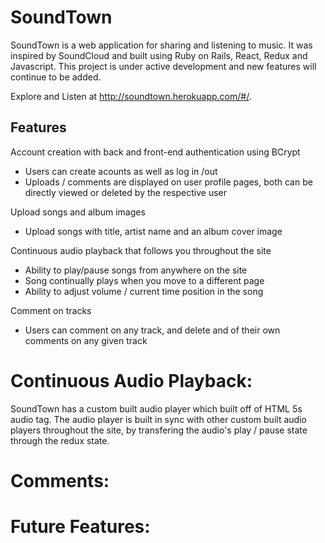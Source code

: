 # SoundTown

SoundTown is a web application for sharing and listening to music. It was inspired by SoundCloud and built using Ruby on Rails, React, Redux and Javascript. This project is under active development and new features will continue to be added.

Explore and Listen at http://soundtown.herokuapp.com/#/.

## Features

Account creation with back and front-end authentication using BCrypt
  * Users can create acounts as well as log in /out
  * Uploads / comments are displayed on user profile pages, both can be directly viewed or deleted by the respective user

Upload songs and album images
  * Upload songs with title, artist name and an album cover image

Continuous audio playback that follows you throughout the site
  * Ability to play/pause songs from anywhere on the site
  * Song continually plays when you move to a different page
  * Ability to adjust volume / current time position in the song

Comment on tracks
  * Users can comment on any track, and delete and of their own comments on any given track

# Continuous Audio Playback:

SoundTown has a custom built audio player which built off of HTML 5s audio tag. The audio player is built in sync with other custom built audio players throughout the site, by transfering the audio's play / pause state through the redux state.

# Comments:

# Future Features:
